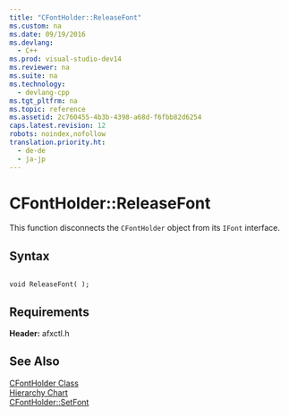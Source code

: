```yaml
---
title: "CFontHolder::ReleaseFont"
ms.custom: na
ms.date: 09/19/2016
ms.devlang: 
  - C++
ms.prod: visual-studio-dev14
ms.reviewer: na
ms.suite: na
ms.technology: 
  - devlang-cpp
ms.tgt_pltfrm: na
ms.topic: reference
ms.assetid: 2c760455-4b3b-4398-a68d-f6fbb82d6254
caps.latest.revision: 12
robots: noindex,nofollow
translation.priority.ht: 
  - de-de
  - ja-jp
---
```

# CFontHolder::ReleaseFont
This function disconnects the `CFontHolder` object from its `IFont` interface.  
  
## Syntax  
  
```  
  
void ReleaseFont( );  
```  
  
## Requirements  
 **Header:** afxctl.h  
  
## See Also  
 [CFontHolder Class](../vs140/CFontHolder-Class.md)   
 [Hierarchy Chart](../vs140/Hierarchy-Chart.md)   
 [CFontHolder::SetFont](../vs140/CFontHolder--SetFont.md)